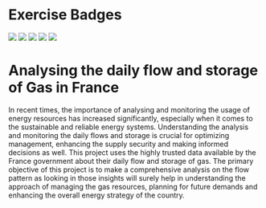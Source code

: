 # Exercise Badges

![](https://byob.yarr.is/AashishSaini16/made-ss2024/score_ex1) ![](https://byob.yarr.is/AashishSaini16/made-ss2024/score_ex2) ![](https://byob.yarr.is/AashishSaini16/made-ss2024/score_ex3) ![](https://byob.yarr.is/AashishSaini16/made-ss2024/score_ex4) ![](https://byob.yarr.is/AashishSaini16/made-ss2024/score_ex5)

# Analysing the daily flow and storage of Gas in France

In recent times, the importance of analysing and monitoring the usage of energy resources has increased significantly, especially when it comes to the sustainable and reliable energy systems. Understanding the analysis and monitoring the daily flows and storage is crucial for optimizing management, enhancing the supply security and making informed decisions as well. This project uses the highly trusted data available by the France government about their daily flow and storage of gas. The primary objective of this project is to make a comprehensive analysis on the flow pattern as looking in those insights will surely help in understanding the approach of managing the gas resources, planning for future demands and enhancing the overall energy strategy of the country.
